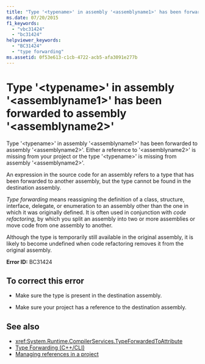 ```yaml
---
title: "Type '<typename>' in assembly '<assemblyname1>' has been forwarded to assembly '<assemblyname2>'"
ms.date: 07/20/2015
f1_keywords: 
  - "vbc31424"
  - "bc31424"
helpviewer_keywords: 
  - "BC31424"
  - "type forwarding"
ms.assetid: 0f53e613-c1cb-4722-acb5-afa3091e277b
---
```

# Type '\<typename>' in assembly '\<assemblyname1>' has been forwarded to assembly '\<assemblyname2>'
Type '\<typename>' in assembly '\<assemblyname1>' has been forwarded to assembly '\<assemblyname2>'. Either a reference to '\<assemblyname2>' is missing from your project or the type '\<typename>' is missing from assembly '\<assemblyname2>'.  
  
 An expression in the source code for an assembly refers to a type that has been forwarded to another assembly, but the type cannot be found in the destination assembly.  
  
 *Type forwarding* means reassigning the definition of a class, structure, interface, delegate, or enumeration to an assembly other than the one in which it was originally defined. It is often used in conjunction with *code refactoring*, by which you split an assembly into two or more assemblies or move code from one assembly to another.  
  
 Although the type is temporarily still available in the original assembly, it is likely to become undefined when code refactoring removes it from the original assembly.  
  
 **Error ID:** BC31424  
  
## To correct this error  
  
-   Make sure the type is present in the destination assembly.  
  
-   Make sure your project has a reference to the destination assembly.  
  
## See also

- <xref:System.Runtime.CompilerServices.TypeForwardedToAttribute>
- [Type Forwarding (C++/CLI)](/cpp/windows/type-forwarding-cpp-cli)
- [Managing references in a project](/visualstudio/ide/managing-references-in-a-project)
